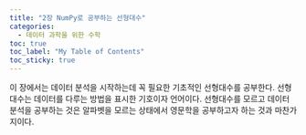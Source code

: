 ```yaml
---
title: "2장 NumPy로 공부하는 선형대수"
categories: 
  - 데이터 과학을 위한 수학
toc: true
toc_label: "My Table of Contents" 
toc_sticky: true
---
```


이 장에서는 데이터 분석을 시작하는데 꼭 필요한 기초적인 선형대수를 공부한다.
선형대수는 데이터를 다루는 방법을 표시한 기호이자 언어이다.
선형대수를 모르고 데이터 분석을 공부하는 것은 알파벳을 모르는 상태에서 영문학을 공부하고자 하는 것과 마찬가지이다.